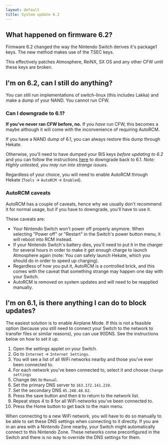 ```yaml
---
layout: default
title: System update 6.2
---
```


## What happened on firmware 6.2?

Firmware 6.2 changed the way the Nintendo Switch derives it's package1 keys. The new method makes use of the TSEC keys.

This effectively patches Atmosphere, ReiNX, SX OS and any other CFW until these keys are broken.

## I'm on 6.2, can I still do anything?

You can still run implementations of switch-linux (this includes Lakka) and make a dump of your NAND. You cannot run CFW.

### Can I downgrade to 6.1?

**If you've never ran CFW before, no.** If you _have_ run CFW, this becomes a maybe although it will come with the inconvenience of requiring AutoRCM.

If you have a NAND dump of 6.1, you can always restore this dump through Hekate.

Otherwise, you'll need to have dumped your BIS keys _before updating to 6.2_ and you can follow the instructions [here](https://gbatemp.net/threads/how-to-install-run-any-switch-firmware-unofficially-without-burning-any-fuses.507461/) to downgrade back to 6.1. _Note: Highly untested, you may run into strange issues._

Regardless of your choice, you will need to enable AutoRCM through Hekate (`Tools` -> `AutoRCM` -> `Enabled`).

### AutoRCM caveats

AutoRCM has a couple of caveats, hence why we usually don't recommend it for normal usage, but if you have to downgrade, you'll have to use it.

These caveats are:
- Your Nintendo Switch won't power off properly anymore. When selecting "Power off" or "Restart" in the Switch's power button menu, it will reboot into RCM instead.
- If your Nintendo Switch's battery dies, you'll need to put it in the charger for several hours in order to make it get enough charge to launch Atmosphere again (note: You _can_ safely launch Hekate, which you should do in order to speed up charging).
- Regardless of how you put it, AutoRCM is a controlled brick, and this comes with the caveat that something strange may happen one day with your Switch.
- AutoRCM is removed on system updates and will need to be reapplied manually.

## I'm on 6.1, is there anything I can do to block updates?

The easiest solution is to enable Airplane Mode. If this is not a feasible option (because you still need to connect your Switch to the network to transfer files or similar reasons), you can use 90DNS. See the instructions below on how to set it up.

1. Open the settings applet on your Switch.
2. Go to `Internet` -> `Internet Settings`.
3. You will see a list of all WiFi networks nearby and those you've ever been connected to.
4. For each network you've been connected to, select it and choose `Change settings`
5. Change `DNS` to `Manual`.
6. Set the primary DNS server to `163.172.141.219`.
7. Set the secondary DNS `45.248.48.62`.
8. Press the save button and then `B` to return to the network list.
9. Repeat steps 4 to 8 for all WiFi networks you've been connected to.
10. Press the Home button to get back to the main menu.

When connecting to a new WiFi network, you will have to do so manually to be able to set these DNS settings when connecting to it directly. If you are in an area with a Nintendo Zone nearby, your Switch might automatically connect to this Nintendo Zone. These networks come preconfigured in the Switch and there is no way to override the DNS settings for them.